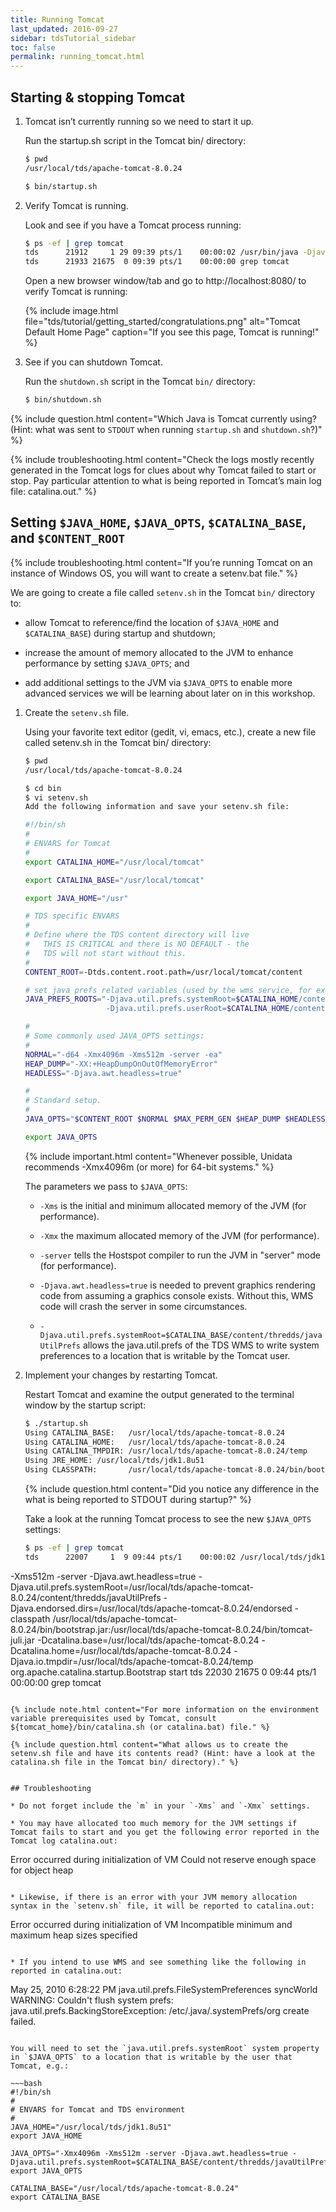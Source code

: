 ```yaml
---
title: Running Tomcat
last_updated: 2016-09-27 
sidebar: tdsTutorial_sidebar
toc: false
permalink: running_tomcat.html
---
```


## Starting & stopping Tomcat

1. Tomcat isn’t currently running so we need to start it up.

   Run the startup.sh script in the Tomcat bin/ directory:

   ~~~ bash
   $ pwd
   /usr/local/tds/apache-tomcat-8.0.24

   $ bin/startup.sh
   ~~~

2. Verify Tomcat is running.

   Look and see if you have a Tomcat process running:

   ~~~bash
   $ ps -ef | grep tomcat
   tds      21912     1 29 09:39 pts/1    00:00:02 /usr/bin/java -Djava.util.logging.config.file=/usr/local/tds/apache-tomcat-8.0.24/conf/logging.properties -Djava.util.logging.manager=org.apache.juli.ClassLoaderLogManager -Djava.endorsed.dirs=/usr/local/tds/apache-tomcat-8.0.24/endorsed -classpath /usr/local/tds/apache-tomcat-8.0.24/bin/bootstrap.jar:/usr/local/tds/apache-tomcat-8.0.24/bin/tomcat-juli.jar -Dcatalina.base=/usr/local/tds/apache-tomcat-8.0.24 -Dcatalina.home=/usr/local/tds/apache-tomcat-8.0.24 -Djava.io.tmpdir=/usr/local/tds/apache-tomcat-8.0.24/temp org.apache.catalina.startup.Bootstrap start
   tds      21933 21675  0 09:39 pts/1    00:00:00 grep tomcat
   ~~~

   Open a new browser window/tab and go to http://localhost:8080/ to verify Tomcat is running:

   {% include image.html file="tds/tutorial/getting_started/congratulations.png" alt="Tomcat Default Home Page" caption="If you see this page, Tomcat is running!" %}


3. See if you can shutdown Tomcat.

   Run the `shutdown.sh` script in the Tomcat `bin/` directory:

   ~~~bash
   $ bin/shutdown.sh
   ~~~


{% include question.html content="Which Java is Tomcat currently using? (Hint: what was sent to `STDOUT` when running `startup.sh` and `shutdown.sh`?)" %}

{% include troubleshooting.html content="Check the logs mostly recently generated in the Tomcat logs for clues about why Tomcat failed to start or stop. Pay particular attention to what is being reported in Tomcat’s main log file: catalina.out." %}

## Setting `$JAVA_HOME`, `$JAVA_OPTS`, `$CATALINA_BASE`, and `$CONTENT_ROOT`

{% include troubleshooting.html content="If you’re running Tomcat on an instance of Windows OS, you will want to create a setenv.bat file." %}

We are going to create a file called `setenv.sh` in the Tomcat `bin/` directory to:

* allow Tomcat to reference/find the location of `$JAVA_HOME` and `$CATALINA_BASE`) during startup and shutdown;

* increase the amount of memory allocated to the JVM to enhance performance by setting `$JAVA_OPTS`; and

* add additional settings to the JVM via `$JAVA_OPTS` to enable more advanced services we will be learning about later on in this workshop.

1. Create the `setenv.sh` file.

   Using your favorite text editor (gedit, vi, emacs, etc.), create a new file called setenv.sh in the Tomcat bin/ directory:

   ~~~bash
   $ pwd
   /usr/local/tds/apache-tomcat-8.0.24

   $ cd bin
   $ vi setenv.sh
   Add the following information and save your setenv.sh file:

   #!/bin/sh
   #
   # ENVARS for Tomcat
   #
   export CATALINA_HOME="/usr/local/tomcat"

   export CATALINA_BASE="/usr/local/tomcat"

   export JAVA_HOME="/usr"

   # TDS specific ENVARS
   #
   # Define where the TDS content directory will live
   #   THIS IS CRITICAL and there is NO DEFAULT - the
   #   TDS will not start without this.
   #
   CONTENT_ROOT=-Dtds.content.root.path=/usr/local/tomcat/content

   # set java prefs related variables (used by the wms service, for example)
   JAVA_PREFS_ROOTS="-Djava.util.prefs.systemRoot=$CATALINA_HOME/content/thredds/javaUtilPrefs \
                     -Djava.util.prefs.userRoot=$CATALINA_HOME/content/thredds/javaUtilPrefs"

   #
   # Some commonly used JAVA_OPTS settings:
   #
   NORMAL="-d64 -Xmx4096m -Xms512m -server -ea"
   HEAP_DUMP="-XX:+HeapDumpOnOutOfMemoryError"
   HEADLESS="-Djava.awt.headless=true"

   #
   # Standard setup.
   #
   JAVA_OPTS="$CONTENT_ROOT $NORMAL $MAX_PERM_GEN $HEAP_DUMP $HEADLESS $JAVA_PREFS_ROOTS"

   export JAVA_OPTS
   ~~~

   {% include important.html content="Whenever possible, Unidata recommends -Xmx4096m (or more) for 64-bit systems." %}

   The parameters we pass to `$JAVA_OPTS`:

    * `-Xms` is the initial and minimum allocated memory of the JVM (for performance).

    * `-Xmx` the maximum allocated memory of the JVM (for performance).

    * `-server` tells the Hostspot compiler to run the JVM in "server" mode (for performance).

    * `-Djava.awt.headless=true` is needed to prevent graphics rendering code from assuming a graphics console exists. Without this, WMS code will crash the server in some circumstances.

    * `-Djava.util.prefs.systemRoot=$CATALINA_BASE/content/thredds/javaUtilPrefs` allows the java.util.prefs of the TDS WMS to write system preferences to a location that is writable by the Tomcat user.

2. Implement your changes by restarting Tomcat.

   Restart Tomcat and examine the output generated to the terminal window by the startup script:

   ~~~bash
   $ ./startup.sh
   Using CATALINA_BASE:   /usr/local/tds/apache-tomcat-8.0.24
   Using CATALINA_HOME:   /usr/local/tds/apache-tomcat-8.0.24
   Using CATALINA_TMPDIR: /usr/local/tds/apache-tomcat-8.0.24/temp
   Using JRE_HOME: /usr/local/tds/jdk1.8u51
   Using CLASSPATH:       /usr/local/tds/apache-tomcat-8.0.24/bin/bootstrap.jar:/usr/local/tds/apache-tomcat-8.0.24/bin/tomcat-juli.jar
   ~~~

   {% include question.html content="Did you notice any difference in the what is being reported to STDOUT during startup?" %}

   Take a look at the running Tomcat process to see the new `$JAVA_OPTS` settings:

   ~~~bash
   $ ps -ef | grep tomcat
   tds      22007     1  9 09:44 pts/1    00:00:02 /usr/local/tds/jdk1.8u51/bin/java -Djava.util.logging.config.file=/usr/local/tds/apache-tomcat-8.0.24/conf/logging.properties -Djava.util.logging.manager=org.apache.juli.ClassLoaderLogManager -Xmx4096m
  -Xms512m -server -Djava.awt.headless=true -Djava.util.prefs.systemRoot=/usr/local/tds/apache-tomcat-8.0.24/content/thredds/javaUtilPrefs -Djava.endorsed.dirs=/usr/local/tds/apache-tomcat-8.0.24/endorsed -classpath /usr/local/tds/apache-tomcat-8.0.24/bin/bootstrap.jar:/usr/local/tds/apache-tomcat-8.0.24/bin/tomcat-juli.jar -Dcatalina.base=/usr/local/tds/apache-tomcat-8.0.24 -Dcatalina.home=/usr/local/tds/apache-tomcat-8.0.24 -Djava.io.tmpdir=/usr/local/tds/apache-tomcat-8.0.24/temp org.apache.catalina.startup.Bootstrap start
   tds      22030 21675  0 09:44 pts/1    00:00:00 grep tomcat
   ~~~

   {% include note.html content="For more information on the environment variable prerequisites used by Tomcat, consult ${tomcat_home}/bin/catalina.sh (or catalina.bat) file." %}

   {% include question.html content="What allows us to create the setenv.sh file and have its contents read? (Hint: have a look at the catalina.sh file in the Tomcat bin/ directory)." %}


## Troubleshooting

 * Do not forget include the `m` in your `-Xms` and `-Xmx` settings.

 * You may have allocated too much memory for the JVM settings if Tomcat fails to start and you get the following error reported in the Tomcat log catalina.out:

   ~~~
   Error occurred during initialization of VM
   Could not reserve enough space for object heap
   ~~~

 * Likewise, if there is an error with your JVM memory allocation syntax in the `setenv.sh` file, it will be reported to catalina.out:

   ~~~
   Error occurred during initialization of VM
   Incompatible minimum and maximum heap sizes specified
   ~~~

 * If you intend to use WMS and see something like the following in reported in catalina.out:

   ~~~
   May 25, 2010 6:28:22 PM java.util.prefs.FileSystemPreferences syncWorld
   WARNING: Couldn't flush system prefs: java.util.prefs.BackingStoreException: /etc/.java/.systemPrefs/org create failed.
   ~~~

   You will need to set the `java.util.prefs.systemRoot` system property in `$JAVA_OPTS` to a location that is writable by the user that Tomcat, e.g.:

   ~~~bash
   #!/bin/sh
   #
   # ENVARS for Tomcat and TDS environment
   #
   JAVA_HOME="/usr/local/tds/jdk1.8u51"
   export JAVA_HOME

   JAVA_OPTS="-Xmx4096m -Xms512m -server -Djava.awt.headless=true -Djava.util.prefs.systemRoot=$CATALINA_BASE/content/thredds/javaUtilPrefs"
   export JAVA_OPTS

   CATALINA_BASE="/usr/local/tds/apache-tomcat-8.0.24"
   export CATALINA_BASE
   ~~~
